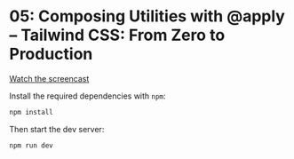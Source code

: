 # 05: Composing Utilities with @apply – Tailwind CSS: From Zero to Production

[Watch the screencast](https://www.youtube.com/watch?v=TrftauE2Vyk)

Install the required dependencies with `npm`:

```sh
npm install
```

Then start the dev server:

```sh
npm run dev
```